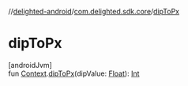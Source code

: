 //[delighted-android](../../index.md)/[com.delighted.sdk.core](index.md)/[dipToPx](dip-to-px.md)

# dipToPx

[androidJvm]\
fun [Context](https://developer.android.com/reference/kotlin/android/content/Context.html).[dipToPx](dip-to-px.md)(dipValue: [Float](https://kotlinlang.org/api/latest/jvm/stdlib/kotlin/-float/index.html)): [Int](https://kotlinlang.org/api/latest/jvm/stdlib/kotlin/-int/index.html)
